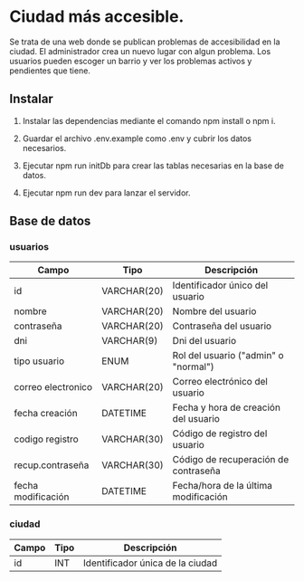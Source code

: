 # Ciudad más accesible.

Se trata de una web donde se publican problemas de accesibilidad en la ciudad.
El administrador crea un nuevo lugar con algun problema. Los usuarios pueden escoger un barrio y ver los problemas activos y pendientes que tiene. 

## Instalar

1. Instalar las dependencias mediante el comando npm install o npm i.


2. Guardar el archivo .env.example como .env y cubrir los datos necesarios.


3. Ejecutar npm run initDb para crear las tablas necesarias en la base de datos.


4. Ejecutar npm run dev para lanzar el servidor.

## Base de datos

### usuarios

|   Campo              |   Tipo       |  Descripción                          |
|----------------------|--------------|---------------------------------------|
| id                   | VARCHAR(20)  | Identificador único del usuario       |
| nombre               | VARCHAR(20)  | Nombre del usuario                    |
| contraseña           | VARCHAR(20)  | Contraseña del usuario                |
| dni                  | VARCHAR(9)   | Dni del usuario                       |
| tipo usuario         | ENUM         | Rol del usuario ("admin" o "normal")  |
| correo electronico   | VARCHAR(20)  | Correo electrónico del usuario        |
| fecha creación       | DATETIME     | Fecha y hora de creación del usuario  |
| codigo registro      | VARCHAR(30)  | Código de registro del usuario        |
| recup.contraseña     | VARCHAR(30)  | Código de recuperación de contraseña  |
| fecha modificación   | DATETIME     | Fecha/hora de la última modificación  |

### ciudad

|   Campo              |   Tipo       |  Descripción                          |
|----------------------|--------------|---------------------------------------|
| id                   | INT          | Identificador única de la ciudad      |

